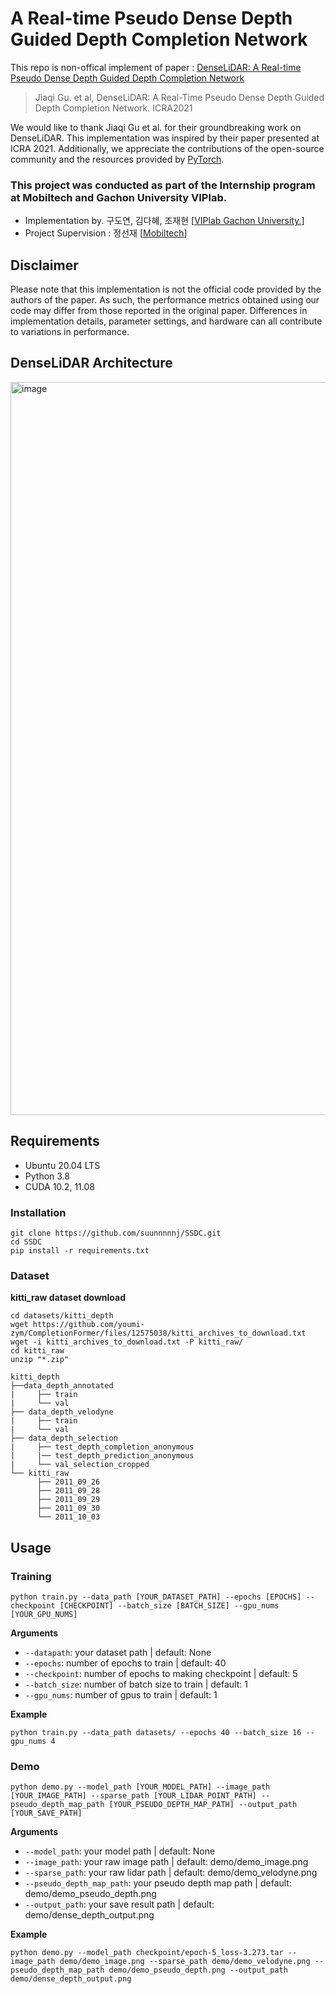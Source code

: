 # A Real-time Pseudo Dense Depth Guided Depth Completion Network
This repo is non-offical implement of paper : [DenseLiDAR: A Real-time Pseudo Dense Depth Guided Depth Completion Network](https://arxiv.org/pdf/2108.12655)
> Jiaqi Gu. et al, DenseLiDAR: A Real-Time Pseudo Dense Depth Guided Depth Completion Network. ICRA2021

We would like to thank Jiaqi Gu et al. for their groundbreaking work on DenseLiDAR. This implementation was inspired by their paper presented at ICRA 2021. Additionally, we appreciate the contributions of the open-source community and the resources provided by [PyTorch](https://pytorch.org/).
### This project was conducted as part of the Internship program at Mobiltech and Gachon University VIPlab.

- Implementation by. 구도연, 김다혜, 조재현 [[VIPlab Gachon University.](https://sites.google.com/view/vip-lab)]
- Project Supervision : 정선재 [[Mobiltech](https://www.mobiltech.io/)]

## Disclaimer

Please note that this implementation is not the official code provided by the authors of the paper. As such, the performance metrics obtained using our code may differ from those reported in the original paper. Differences in implementation details, parameter settings, and hardware can all contribute to variations in performance.


## DenseLiDAR Architecture
<img width="1173" alt="image" src="https://github.com/user-attachments/assets/4401a6aa-e52c-4239-bf95-16cd1e204443">

## Requirements
- Ubuntu 20.04 LTS
- Python 3.8
- CUDA 10.2, 11.08

### Installation
```
git clone https://github.com/suunnnnnj/SSDC.git
cd SSDC
pip install -r requirements.txt
```

### Dataset
**kitti_raw dataset download**
```
cd datasets/kitti_depth
wget https://github.com/youmi-zym/CompletionFormer/files/12575038/kitti_archives_to_download.txt
wget -i kitti_archives_to_download.txt -P kitti_raw/
cd kitti_raw
unzip "*.zip"
```

```
kitti_depth
├──data_depth_annotated
|     ├── train
|     └── val
├── data_depth_velodyne
|     ├── train
|     └── val
├── data_depth_selection
|     ├── test_depth_completion_anonymous
|     |── test_depth_prediction_anonymous
|     └── val_selection_cropped
└── kitti_raw
      ├── 2011_09_26
      ├── 2011_09_28
      ├── 2011_09_29
      ├── 2011_09_30
      └── 2011_10_03
```  


## Usage

### Training
```
python train.py --data_path [YOUR_DATASET_PATH] --epochs [EPOCHS] --checkpoint [CHECKPOINT] --batch_size [BATCH_SIZE] --gpu_nums [YOUR_GPU_NUMS]
```
**Arguments**
- `--datapath`: your dataset path | default: None
- `--epochs`: number of epochs to train | default: 40
- `--checkpoint`: number of epochs to making checkpoint | default: 5
- `--batch_size`: number of batch size to train | default: 1
- `--gpu_nums`: number of gpus to train | default: 1

**Example**
```
python train.py --data_path datasets/ --epochs 40 --batch_size 16 --gpu_nums 4
```

### Demo
```
python demo.py --model_path [YOUR_MODEL_PATH] --image_path [YOUR_IMAGE_PATH] --sparse_path [YOUR_LIDAR_POINT_PATH] --pseudo_depth_map_path [YOUR_PSEUDO_DEPTH_MAP_PATH] --output_path [YOUR_SAVE_PATH]
```
**Arguments**
- `--model_path`: your model path | default: None
- `--image_path`: your raw image path | default: demo/demo_image.png
- `--sparse_path`: your raw lidar path | default: demo/demo_velodyne.png
- `--pseudo_depth_map_path`: your pseudo depth map path | default: demo/demo_pseudo_depth.png
- `--output_path`: your save result path | default: demo/dense_depth_output.png

**Example**
```
python demo.py --model_path checkpoint/epoch-5_loss-3.273.tar --image_path demo/demo_image.png --sparse_path demo/demo_velodyne.png --pseudo_depth_map_path demo/demo_pseudo_depth.png --output_path demo/dense_depth_output.png
```
